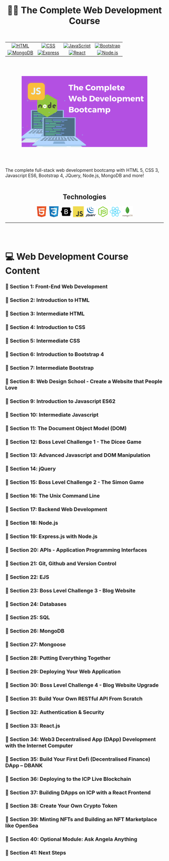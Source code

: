 <h1 align="center">👨‍💻 The Complete Web Development Course</h1><br>

<table align="center">
  <tr>
    <td align="center">
      <a href="https://html.com/">
        <img src="https://img.shields.io/badge/HTML-239120?style=for-the-badge&logo=html5&logoColor=white" alt="HTML">
      </a>
    </td>
    <td align="center">
      <a href="https://www.free-css.com/">
        <img src="https://img.shields.io/badge/CSS-239120?&style=for-the-badge&logo=css3&logoColor=white" alt="CSS">
      </a>
    </td>
    <td align="center">
      <a href="https://www.javascript.com/">
        <img src="https://img.shields.io/badge/JavaScript-F7DF1E?style=for-the-badge&logo=javascript&logoColor=black" alt="JavaScript">
      </a>
    </td>
    <td align="center">
      <a href="https://getbootstrap.com/">
        <img src="https://img.shields.io/badge/Bootstrap-563D7C?style=for-the-badge&logo=bootstrap&logoColor=white" alt="Bootstrap">
      </a>
    </td>
  </tr>
  <tr>
    <td align="center">
      <a href="https://www.mongodb.com/">
        <img src="https://img.shields.io/badge/MongoDB-4EA94B?style=for-the-badge&logo=mongodb&logoColor=white" alt="MongoDB">
      </a>
    </td>
    <td align="center">
      <a href="http://expressjs.com/">
        <img src="https://img.shields.io/badge/Express.js-404D59?style=for-the-badge" alt="Express">
      </a>
    </td>
    <td align="center">
      <a href="https://reactjs.org/">
        <img src="https://img.shields.io/badge/React-20232A?style=for-the-badge&logo=react&logoColor=61DAFB" alt="React">
      </a>
    </td>
    <td align="center">
      <a href="https://nodejs.org/">
        <img src="https://img.shields.io/badge/Node.js-43853D?style=for-the-badge&logo=node.js&logoColor=white" alt="Node.js">
      </a>
    </td>
  </tr>
</table>


<br><br>
<p align="center">
  <img width="400" src="1.png">
</p><br><br>

The complete full-stack web development bootcamp with HTML 5, CSS 3, Javascript ES6, Bootstrap 4, JQuery, Node.js, MongoDB and more!
<br><br>
## <div align="center">Technologies </div>

  <p align="center">
    <img src="https://raw.githubusercontent.com/devicons/devicon/d00d0969292a6569d45b06d3f350f463a0107b0d/icons/html5/html5-original.svg" alt="html5" width="35" height="35"/>
    <img src="https://raw.githubusercontent.com/devicons/devicon/d00d0969292a6569d45b06d3f350f463a0107b0d/icons/css3/css3-original.svg" alt="css3" width="35" height="35"/>
    <img src="https://raw.githubusercontent.com/devicons/devicon/d00d0969292a6569d45b06d3f350f463a0107b0d/icons/bootstrap/bootstrap-plain.svg" alt="bootstrap" width="35" height="35"/>
    <img src="https://raw.githubusercontent.com/devicons/devicon/d00d0969292a6569d45b06d3f350f463a0107b0d/icons/javascript/javascript-original.svg" alt="javascript" width="35" height="35"/>
    <img src="https://raw.githubusercontent.com/devicons/devicon/ac557d6ff33ff370a5db99f97aeab35ea5c67fbd/icons/jquery/jquery-original-wordmark.svg" alt="jquery" width="35" height="35"/>
    <img src="https://raw.githubusercontent.com/devicons/devicon/d00d0969292a6569d45b06d3f350f463a0107b0d/icons/nodejs/nodejs-original.svg" alt="nodejs" width="35" height="35">
    <img src="https://raw.githubusercontent.com/devicons/devicon/c5378d6c2510ffa0b3e4475af95618a8048d6cf1/icons/react/react-original.svg" alt="react" width="35" height="35"/>
    <img src="https://raw.githubusercontent.com/devicons/devicon/c5378d6c2510ffa0b3e4475af95618a8048d6cf1/icons/mongodb/mongodb-original-wordmark.svg" alt="mongo-db" width="35" height="35">
  </p>
<hr>
<br><br>

# 💻 Web Development Course Content

### 🚀 Section 1: Front-End Web Development
### 🚀 Section 2: Introduction to HTML
### 🚀 Section 3: Intermediate HTML
### 🚀 Section 4: Introduction to CSS
### 🚀 Section 5: Intermediate CSS
### 🚀 Section 6: Introduction to Bootstrap 4
### 🚀 Section 7: Intermediate Bootstrap
### 🚀 Section 8: Web Design School - Create a Website that People Love
### 🚀 Section 9: Introduction to Javascript ES62
### 🚀 Section 10: Intermediate Javascript
### 🚀 Section 11: The Document Object Model (DOM)
### 🚀 Section 12: Boss Level Challenge 1 - The Dicee Game
### 🚀 Section 13: Advanced Javascript and DOM Manipulation
### 🚀 Section 14: jQuery
### 🚀 Section 15: Boss Level Challenge 2 - The Simon Game
### 🚀 Section 16: The Unix Command Line
### 🚀 Section 17: Backend Web Development
### 🚀 Section 18: Node.js
### 🚀 Section 19: Express.js with Node.js
### 🚀 Section 20: APIs - Application Programming Interfaces
### 🚀 Section 21: Git, Github and Version Control
### 🚀 Section 22: EJS
### 🚀 Section 23: Boss Level Challenge 3 - Blog Website
### 🚀 Section 24: Databases
### 🚀 Section 25: SQL
### 🚀 Section 26: MongoDB
### 🚀 Section 27: Mongoose
### 🚀 Section 28: Putting Everything Together
### 🚀 Section 29: Deploying Your Web Application
### 🚀 Section 30: Boss Level Challenge 4 - Blog Website Upgrade
### 🚀 Section 31: Build Your Own RESTful API From Scratch
### 🚀 Section 32: Authentication & Security
### 🚀 Section 33: React.js
### 🚀 Section 34: Web3 Decentralised App (DApp) Development with the Internet Computer
### 🚀 Section 35: Build Your First Defi (Decentralised Finance) DApp – DBANK
### 🚀 Section 36: Deploying to the ICP Live Blockchain
### 🚀 Section 37: Building DApps on ICP with a React Frontend
### 🚀 Section 38: Create Your Own Crypto Token
### 🚀 Section 39: Minting NFTs and Building an NFT Marketplace like OpenSea
### 🚀 Section 40: Optional Module: Ask Angela Anything
### 🚀 Section 41: Next Steps